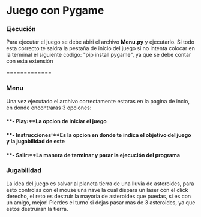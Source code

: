 # Juego con Pygame

### Ejecución
Para ejecutar el juego se debe abiri el archivo **Menu.py** y ejecutarlo.
Si todo esta correcto te saldra la pestaña de inicio del juego si no intenta colocar en la terminal el siguiente codigo:
"pip install pygame", ya que se debe contar con esta extensión

=============
### Menu
Una vez ejecutado el archivo correctamente estaras en la pagina de incio, en donde encontraras 3 opciones:
#### **- Play:**La opcion de iniciar el juego 
#### **- Instrucciones:**Es la opcion en donde te indica el objetivo del juego y la jugabilidad de este
#### **- Salir:**La manera de terminar y parar la ejecución del programa

### Jugabilidad 
La idea del juego es salvar al planeta tierra de una lluvia de asteroides, para esto controlas con el mouse una nave la cual dispara un laser con el click derecho, el reto es destruir la mayoria de asteroides que puedas, si es con un amigo, mejor! Pierdes el turno si dejas pasar mas de 3 asteroides, ya que estos destruiran la tierra.
